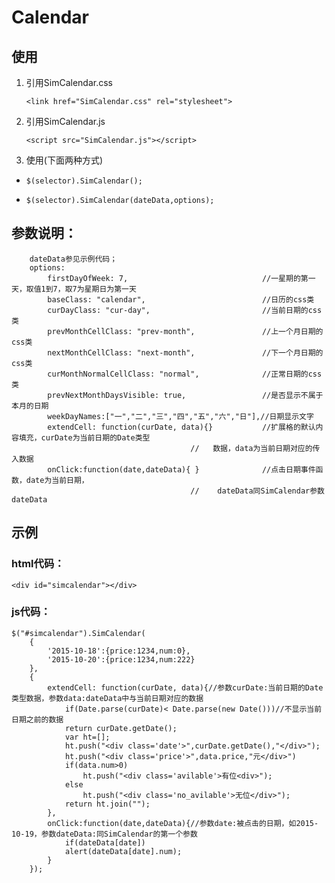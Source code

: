# Calendar


## 使用
1. 引用SimCalendar.css

	`<link href="SimCalendar.css" rel="stylesheet">`
  
2. 引用SimCalendar.js

	`<script src="SimCalendar.js"></script>`

3. 使用(下面两种方式)

  - `$(selector).SimCalendar();`

  - `$(selector).SimCalendar(dateData,options);`

##  参数说明：
		dateData参见示例代码；
		options:
			firstDayOfWeek: 7,                              //一星期的第一天，取值1到7，取7为星期日为第一天
			baseClass: "calendar",                          //日历的css类
			curDayClass: "cur-day",                         //当前日期的css类
			prevMonthCellClass: "prev-month",               //上一个月日期的css类
			nextMonthCellClass: "next-month",               //下一个月日期的css类
			curMonthNormalCellClass: "normal",              //正常日期的css类
			prevNextMonthDaysVisible: true,                 //是否显示不属于本月的日期
			weekDayNames:["一","二","三","四","五","六","日"],//日期显示文字
			extendCell: function(curDate, data){}           //扩展格的默认内容填充，curDate为当前日期的Date类型
											//   数据，data为当前日期对应的传入数据
			onClick:function(date,dateData){ }              //点击日期事件函数，date为当前日期，
											//    dateData同SimCalendar参数dateData

##  示例

### html代码：

`<div id="simcalendar"></div>`
   
### js代码：
	$("#simcalendar").SimCalendar(
		{
			'2015-10-18':{price:1234,num:0},
			'2015-10-20':{price:1234,num:222}
		},
		{
			extendCell: function(curDate, data){//参数curDate:当前日期的Date类型数据，参数data:dateData中与当前日期对应的数据
				if(Date.parse(curDate)< Date.parse(new Date()))//不显示当前日期之前的数据
				return curDate.getDate();
				var ht=[];
				ht.push("<div class='date'>",curDate.getDate(),"</div>");
				ht.push("<div class='price'>",data.price,"元</div>")
				if(data.num>0)
					ht.push("<div class='avilable'>有位<div>");
				else
					ht.push("<div class='no_avilable'>无位</div>");
				return ht.join("");
			},
			onClick:function(date,dateData){//参数date:被点击的日期，如2015-10-19，参数dateData:同SimCalendar的第一个参数
				if(dateData[date])
				alert(dateData[date].num);
			}
		});
